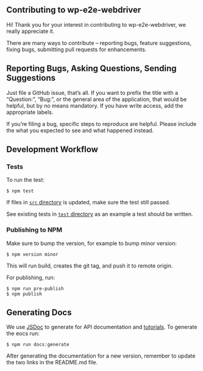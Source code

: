 ## Contributing to wp-e2e-webdriver

Hi! Thank you for your interest in contributing to wp-e2e-webdriver, we really
appreciate it.

There are many ways to contribute – reporting bugs, feature suggestions, fixing bugs,
submitting pull requests for enhancements.

## Reporting Bugs, Asking Questions, Sending Suggestions

Just file a GitHub issue, that’s all. If you want to prefix the title with a
“Question:”, “Bug:”, or the general area of the application, that would be helpful,
but by no means mandatory. If you have write access, add the appropriate labels.

If you’re filing a bug, specific steps to reproduce are helpful. Please include
the what you expected to see and what happened instead.

## Development Workflow

### Tests

To run the test:

```
$ npm test
```

If files in [`src` directory](https://github.com/woocommerce/wp-e2e-webdriver/tree/master/src)
is updated, make sure the test still passed.

See existing tests in [`test` directory](https://github.com/woocommerce/wp-e2e-webdriver/tree/master/test)
as an example a test should be written.

### Publishing to NPM

Make sure to bump the version, for example to bump minor version:

```
$ npm version minor
```

This will run build, creates the git tag, and push it to remote origin.

For publishing, run:

```
$ npm run pre-publish
$ npm publish
```

## Generating Docs

We use [JSDoc](http://usejsdoc.org/) to generate for API documentation and [tutorials](https://github.com/woocommerce/wp-e2e-webdriver/tree/master/docs/tutorials). To generate the eocs run:

```
$ npm run docs:generate
```

After generating the documentation for a new version, remember to update the two links in the README.md file.
